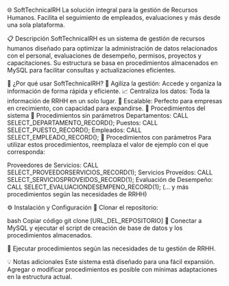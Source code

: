 🌐 SoftTechnicalRH
La solución integral para la gestión de Recursos Humanos.
Facilita el seguimiento de empleados, evaluaciones y más desde una sola plataforma.

📋 Descripción
SoftTechnicalRH es un sistema de gestión de recursos humanos diseñado para optimizar la administración de datos relacionados con el personal, evaluaciones de desempeño, permisos, proyectos y capacitaciones. Su estructura se basa en procedimientos almacenados en MySQL para facilitar consultas y actualizaciones eficientes.

🎯 ¿Por qué usar SoftTechnicalRH?
🚀 Agiliza la gestión: Accede y organiza la información de forma rápida y eficiente.
📈 Centraliza los datos: Toda la información de RRHH en un solo lugar.
🔄 Escalable: Perfecto para empresas en crecimiento, con capacidad para expandirse.
🧩 Procedimientos del sistema
📝 Procedimientos sin parámetros
Departamentos: CALL SELECT_DEPARTAMENTO_RECORD();
Puestos: CALL SELECT_PUESTO_RECORD();
Empleados: CALL SELECT_EMPLEADO_RECORD();
📌 Procedimientos con parámetros
Para utilizar estos procedimientos, reemplaza el valor de ejemplo con el que corresponda:

Proveedores de Servicios: CALL SELECT_PROVEEDORSERVICIOS_RECORD(1);
Servicios Proveídos: CALL SELECT_SERVICIOSPROVEIDOS_RECORD(1);
Evaluación de Desempeño: CALL SELECT_EVALUACIONDESEMPENO_RECORD(1);
(... y más procedimientos según las necesidades de RRHH)

⚙️ Instalación y Configuración
📂 Clonar el repositorio:

bash
Copiar código
git clone [URL_DEL_REPOSITORIO]
🔌 Conectar a MySQL y ejecutar el script de creación de base de datos y los procedimientos almacenados.

💾 Ejecutar procedimientos según las necesidades de tu gestión de RRHH.

💡 Notas adicionales
Este sistema está diseñado para una fácil expansión. Agregar o modificar procedimientos es posible con mínimas adaptaciones en la estructura actual.

